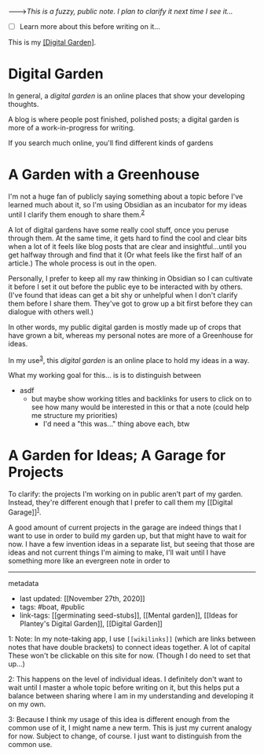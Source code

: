 --->*This is a fuzzy, public note. I plan to clarify it next time I see it...*

- [ ] Learn more about this before writing on it...

This is my [[Digital Garden]](ethanplante.org/go/garden-definition).

# Digital Garden
In general, a *digital garden* is an online places that show your developing thoughts. 

A blog is where people post finished, polished posts; a digital garden is more of a work-in-progress for writing.

If you search much online, you'll find different kinds of gardens


# A Garden with a Greenhouse
I'm not a huge fan of publicly saying something about a topic before I've learned much about it, so I'm using Obsidian as an incubator for my ideas until I clarify them enough to share them.<sup>[2](Plantey's%20Digital%20Garden#2)</sup>

A lot of digital gardens have some really cool stuff, once you peruse through them. At the same time, it gets hard to find the cool and clear bits when a lot of it feels like blog posts that are clear and insightful...until you get halfway through and find that it (Or what feels like the first half of an article.) The whole process is out in the open. 

Personally, I prefer to keep all my raw thinking in Obsidian so I can cultivate it before I set it out before the public eye to be interacted with by others. (I've found that ideas can get a bit shy or unhelpful when I don't clarify them before I share them. They've got to grow up a bit first before they can dialogue with others well.)

In other words, my public digital garden is mostly made up of crops that have grown a bit, whereas my personal notes are more of a Greenhouse for ideas.

In my use<sup>[3](Plantey's%20Digital%20Garden#3)</sup>, this *digital garden* is an online place to hold my ideas in a way.


What my working goal for this... is is to distinguish between 
- asdf
	- but maybe show working titles and backlinks for users to click on to see how many would be interested in this or that a note (could help me structure my priorities)
		- I'd need a "this was..." thing above each, btw

# A Garden for Ideas; A Garage for Projects
To clarify: the projects I'm working on in public aren't part of my garden. Instead, they're different enough that I prefer to call them my [[Digital Garage]]<sup>[1](Plantey's%20Digital%20Garden#1)</sup>.

A good amount of current projects in the garage are indeed things that I want to use in order to build my garden up, but that might have to wait for now. I have a few invention ideas in a separate list, but seeing that those are ideas and not current things I'm aiming to make, I'll wait until I have something more like an evergreen note in order to 


---
metadata
- last updated: [[November 27th, 2020]]
- tags: #boat, #public 
- link-tags: [[germinating seed-stubs]], [[Mental garden]], [[Ideas for Plantey's Digital Garden]], [[Digital Garden]]

<a name="">1</a>: Note: In my note-taking app, I use `[[wikilinks]]` (which are links between notes that have double brackets) to connect ideas together. A lot of capital These won't be clickable on this site for now. (Though I do need to set that up...)

<a name="">2</a>: This happens on the level of individual ideas. I definitely don't want to wait until I master a whole topic before writing on it, but this helps put a balance between sharing where I am in my understanding and developing it on my own.

<a name="">3</a>: Because I think my usage of this idea is different enough from the common use of it, I might name a new term. This is just my current analogy for now. Subject to change, of course. I just want to distinguish from the common use.

